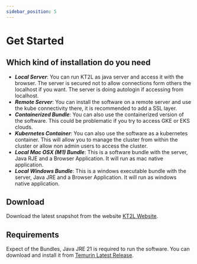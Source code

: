 ```yaml
---
sidebar_position: 5
---
```


# Get Started

## Which kind of installation do you need

* ***Local Server***: You can run KT2L as java server and access it with the browser. The server is secured not to allow 
  connections form others the localhost if you want. The server is doing autologin if accessing from localhost.
* ***Remote Server***: You can install the software on a remote server and use the kube connectivity there, it is 
  recommended to add a SSL layer.
* ***Containerized Bundle***: You can also use the containerized version of the software. This could be problematic
  if you try to access GKE or EKS clouds.
* ***Kubernetes Container***: You can also use the software as a kubernetes container. This will allow you to manage the cluster
  from within the cluster or allow non admin users to access the cluster.
* ***Local Mac OSX (M1) Bundle***: This is a software bundle with the server, Java RJE and a Browser Application. It will run
  as mac native application.
* ***Local Windows Bundle***: This is a windows executable bundle with the server, Java JRE and a Browser Application. It
  will run as windows native application.

## Download

Download the latest snapshot from the website [KT2L Website](https://kt2l.org).

## Requirements

Expect of the Bundles, Java JRE 21 is required to run the software. You can download and install
it from [Temurin Latest Release](https://adoptium.net/de/temurin/releases/).
